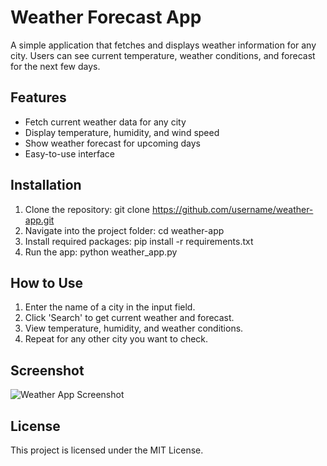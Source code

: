 
# Weather Forecast App

A simple application that fetches and displays weather information for any city. Users can see current temperature, weather conditions, and forecast for the next few days.

## Features
- Fetch current weather data for any city
- Display temperature, humidity, and wind speed
- Show weather forecast for upcoming days
- Easy-to-use interface

## Installation
1. Clone the repository:
   git clone https://github.com/username/weather-app.git
2. Navigate into the project folder:
   cd weather-app
3. Install required packages:
   pip install -r requirements.txt
4. Run the app:
   python weather_app.py

## How to Use
1. Enter the name of a city in the input field.
2. Click 'Search' to get current weather and forecast.
3. View temperature, humidity, and weather conditions.
4. Repeat for any other city you want to check.

## Screenshot
![Weather App Screenshot](screenshot.png)

## License
This project is licensed under the MIT License.
